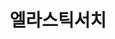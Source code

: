 ---
title: "엘라스틱서치"
layout: category
permalink: /elk
author_profile: true
taxonomy: 엘라스틱서치
sidebar:
  nav: "categories"
---
